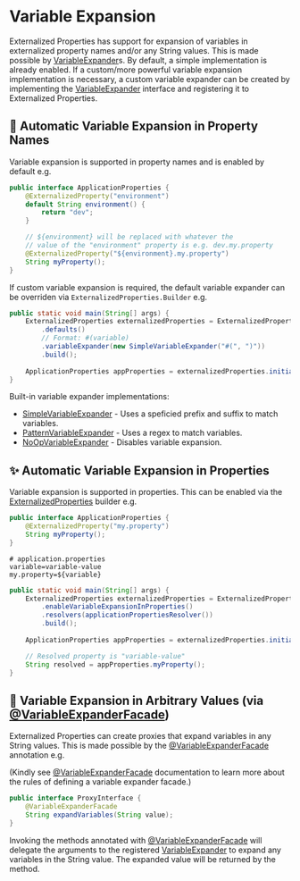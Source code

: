 # Variable Expansion

Externalized Properties has support for expansion of variables in externalized property names and/or any String values. This is made possible by [VariableExpander](../core/src/main/java/io/github/joeljeremy7/externalizedproperties/core/VariableExpander.java)s. By default, a simple implementation is already enabled. If a custom/more powerful variable expansion implementation is necessary, a custom variable expander can be created by implementing the [VariableExpander](../core/src/main/java/io/github/joeljeremy7/externalizedproperties/core/VariableExpander.java) interface and registering it to Externalized Properties.

## 🌟 Automatic Variable Expansion in Property Names

Variable expansion is supported in property names and is enabled by default e.g.

```java
public interface ApplicationProperties {
    @ExternalizedProperty("environment")
    default String environment() {
        return "dev";
    }

    // ${environment} will be replaced with whatever the 
    // value of the "environment" property is e.g. dev.my.property
    @ExternalizedProperty("${environment}.my.property")
    String myProperty();
}
```

If custom variable expansion is required, the default variable expander can be overriden via `ExternalizedProperties.Builder` e.g.

```java
public static void main(String[] args) {
    ExternalizedProperties externalizedProperties = ExternalizedProperties.builder()
        .defaults()
        // Format: #(variable)
        .variableExpander(new SimpleVariableExpander("#(", ")"))
        .build();
    
    ApplicationProperties appProperties = externalizedProperties.initialize(ApplicationProperties.class);
}
```

Built-in variable expander implementations:

- [SimpleVariableExpander](../core/src/main/java/io/github/joeljeremy7/externalizedproperties/core/variableexpansion/SimpleVariableExpander.java) - Uses a speficied prefix and suffix to match variables.
- [PatternVariableExpander](../core/src/main/java/io/github/joeljeremy7/externalizedproperties/core/variableexpansion/PatternVariableExpander.java) - Uses a regex to match variables.
- [NoOpVariableExpander](../core/src/main/java/io/github/joeljeremy7/externalizedproperties/core/variableexpansion/NoOpVariableExpander.java) - Disables variable expansion.

## ✨ Automatic Variable Expansion in Properties

Variable expansion is supported in properties. This can be enabled via the [ExternalizedProperties](../core/src/main/java/io/github/joeljeremy7/externalizedproperties/core/ExternalizedProperties.java) builder e.g.

```java
public interface ApplicationProperties {
    @ExternalizedProperty("my.property")
    String myProperty();
}
```

```properties
# application.properties
variable=variable-value
my.property=${variable}
```

```java
public static void main(String[] args) {
    ExternalizedProperties externalizedProperties = ExternalizedProperties.builder()
        .enableVariableExpansionInProperties()
        .resolvers(applicationPropertiesResolver())
        .build();
    
    ApplicationProperties appProperties = externalizedProperties.initialize(ApplicationProperties.class);

    // Resolved property is "variable-value"
    String resolved = appProperties.myProperty();
}

```

## 🌟 Variable Expansion in Arbitrary Values (via [@VariableExpanderFacade](../core/src/main/java/io/github/joeljeremy7/externalizedproperties/core/VariableExpanderFacade.java))

Externalized Properties can create proxies that expand variables in any String values. This is made possible by the [@VariableExpanderFacade](../core/src/main/java/io/github/joeljeremy7/externalizedproperties/core/VariableExpanderFacade.java) annotation e.g.

(Kindly see [@VariableExpanderFacade](../core/src/main/java/io/github/joeljeremy7/externalizedproperties/core/VariableExpanderFacade.java) documentation to learn more about the rules of defining a variable expander facade.)

```java
public interface ProxyInterface {
    @VariableExpanderFacade
    String expandVariables(String value);
}
```

Invoking the methods annotated with [@VariableExpanderFacade](../core/src/main/java/io/github/joeljeremy7/externalizedproperties/core/VariableExpanderFacade.java) will delegate the arguments to the registered [VariableExpander](../core/src/main/java/io/github/joeljeremy7/externalizedproperties/core/VariableExpander.java) to expand any variables in the String value. The expanded value will be returned by the method.
